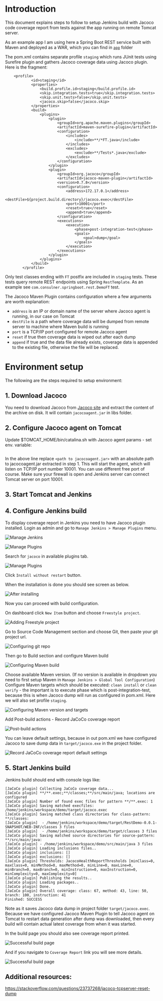 # Introduction

This document explains steps to follow to setup Jenkins build with Jacoco code coverage report from tests against the app running on remote Tomcat server.

As an example app I am using here a Spring Boot REST service built with Maven and deployed as a WAR, which you can find in [`app`](app) folder

The pom.xml contains separate profile `staging` which runs JUnit tests using Surefire plugin and gathers Jacoco coverage data using Jacoco plugin.
Here is the fragment:

```
	<profile>
			<id>staging</id>
			<properties>
				<build.profile.id>staging</build.profile.id>
				<skip.integration.tests>true</skip.integration.tests>
				<skip.unit.tests>false</skip.unit.tests>
				<jacoco.skip>false</jacoco.skip>
			</properties>
			<build>
				<plugins>
					<plugin>
						<groupId>org.apache.maven.plugins</groupId>
						<artifactId>maven-surefire-plugin</artifactId>
						<configuration>
							<includes>
								<include>**/*FT.java</include>
							</includes>
							<excludes>
								<exclude>**/Tests*.java</exclude>
							</excludes>
						</configuration>
					</plugin>
					<plugin>
						<groupId>org.jacoco</groupId>
						<artifactId>jacoco-maven-plugin</artifactId>
						<version>0.7.8</version>
						<configuration>
							<address>172.17.0.1</address>
							<destFile>${project.build.directory}/jacoco.exec</destFile>
							<port>10001</port>
							<reset>true</reset>
							<append>true</append>
						</configuration>
						<executions>
							<execution>
								<phase>post-integration-test</phase>
								<goals>
									<goal>dump</goal>
								</goals>
							</execution>
						</executions>
					</plugin>
				</plugins>
			</build>
		</profile>
```

Only test classes ending with `FT` postfix are included in `staging` tests.
These tests query remote REST endpoints using Spring `RestTemplate`.
As an example see `com.consulner.springboot.rest.DemoFT` test.

The Jacoco Maven Plugin contains configuration where a few arguments are worth explanation:

- `address` is an IP or domain name of the server where Jacoco agent is running, in our case on Tomcat
- `destFile` is a path where coverage data will be dumped from remote server to machine where Maven build is running
- `port` is a TCP/IP port configured for remote Jacoco agent
- `reset` if true then coverage data is wiped out after each dump
- `append` if true and the data file already exists, coverage data is appended to the existing file, otherwise the file will be replaced.

# Environment setup

The following are the steps required to setup environment:

## 1. Download Jacoco

You need to download Jacoco from [Jacoco site](http://www.eclemma.org/jacoco/) and extract the content of the archive on disk.
It will contain `jacocoagent.jar` in libs folder. 

## 2. Configure Jacoco agent on Tomcat
Update $TOMCAT_HOME/bin/catalina.sh with Jacoco agent params - set env. variable:
```JAVA_OPTS="${JAVA_OPTS} -javaagent:<path to jacocoagent.jar>=output=tcpserver,address=*,port=10001"
```

In the above line replace `<path to jacocoagent.jar>` with an absolute path to jacocoagent.jar extracted in step 1.
This will start the agent, which will listen on TCP/IP port number 10001. You can use different free port of course.
Make sure your firewall is open and Jenkins server can connect Tomcat server on port 10001.

## 3. Start Tomcat and Jenkins

## 4. Configure Jenkins build

To display coverage report in Jenkins you need to have Jacoco plugin installed. Login as admin and go to `Manage Jenkins > Manage Plugins` menu.

![Manage Jenkins](/images/Selection_125.png)

![Manage Plugins](/images/Selection_127.png)

Search for `jacoco` in available plugins tab.


![Manage Plugins](/images/Selection_128.png)

Click `Install without restart` button.

When the installation is done you should see screen as below.


![After installing](/images/Selection_133.png)

Now you can proceed with build configuration.

On dashboard click `New Item` button and choose `Freestyle project`.


![Adding Freestyle project](/images/Selection_129.png)

Go to Source Code Management section and choose Git, then paste your git project url.


![Configuring git repo](/images/Selection_130.png)

Then go to Build section and configure Maven build

![Configuring Maven build](/images/Selection_131.png)

Choose available Maven version. (If no version is available in dropdown you need to first setup Maven in `Manage Jenkins > Global Tool Configuration`)
Configure Maven targets which should be executed: `clean install` or `clean verify` - the important is to execute phase which is post-integration-test, because this is when Jacoco dump will run as configured in pom.xml.
Here we will also set profile `staging`.

![Configuring Maven version and targets](/images/Selection_132.png)

Add Post-build actions - Record JaCoCo coverage report 

![Post-build actions](/images/Selection_134.png)

You can leave default settings, because in out pom.xml we have configured Jacoco to save dump data in `target/jacoco.exe` in the project folder.

![Record JaCoCo coverage report default settings ](/images/Selection_135.png)



## 5. Start Jenkins build

Jenkins build should end with console logs like:

```
[JaCoCo plugin] Collecting JaCoCo coverage data...
[JaCoCo plugin] **/**.exec;**/classes;**/src/main/java; locations are configured
[JaCoCo plugin] Number of found exec files for pattern **/**.exec: 1
[JaCoCo plugin] Saving matched execfiles:  /home/jenkins/workspace/demo/target/jacoco.exec
[JaCoCo plugin] Saving matched class directories for class-pattern: **/classes: 
[JaCoCo plugin]  - /home/jenkins/workspace/demo/target/RestDemo-0.0.1-SNAPSHOT/WEB-INF/classes 3 files
[JaCoCo plugin]  - /home/jenkins/workspace/demo/target/classes 3 files
[JaCoCo plugin] Saving matched source directories for source-pattern: **/src/main/java: 
[JaCoCo plugin] - /home/jenkins/workspace/demo/src/main/java 3 files
[JaCoCo plugin] Loading inclusions files..
[JaCoCo plugin] inclusions: []
[JaCoCo plugin] exclusions: []
[JaCoCo plugin] Thresholds: JacocoHealthReportThresholds [minClass=0, maxClass=0, minMethod=0, maxMethod=0, minLine=0, maxLine=0, minBranch=0, maxBranch=0, minInstruction=0, maxInstruction=0, minComplexity=0, maxComplexity=0]
[JaCoCo plugin] Publishing the results..
[JaCoCo plugin] Loading packages..
[JaCoCo plugin] Done.
[JaCoCo plugin] Overall coverage: class: 67, method: 43, line: 50, branch: 100, instruction: 41
Finished: SUCCESS
```

Note as it saves Jacoco data dump in project folder `target/jacoco.exec`.
Because we have configured Jacoco Maven Plugin to tell Jacoco agent on Tomcat to restart data generation after dump was downloaded, then every build will contain actual latest coverage from when it was started.

In the build page you should also see coverage report printed.

![Successful build page](/images/Selection_136.png)

And if you navigate to `Coverage Report` link you will see more details.

![Successful build page](/images/Selection_137.png)

## Additional resources:
https://stackoverflow.com/questions/23737268/jacoco-tcpserver-reset-dump
